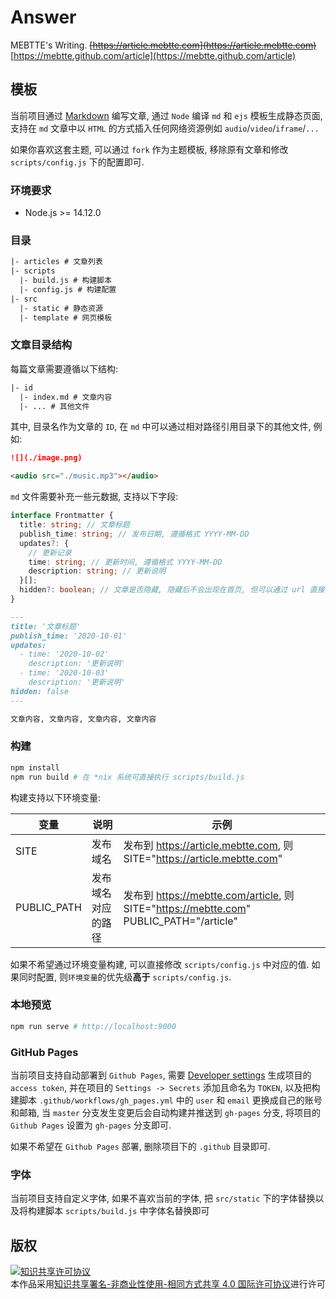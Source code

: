 # Answer

MEBTTE's Writing. ~~[https://article.mebtte.com](https://article.mebtte.com)~~ [https://mebtte.github.com/article](https://mebtte.github.com/article)

## 模板

当前项目通过 [Markdown](https://zh.wikipedia.org/wiki/Markdown) 编写文章, 通过 `Node` 编译 `md` 和 `ejs` 模板生成静态页面, 支持在 `md` 文章中以 `HTML` 的方式插入任何网络资源例如 `audio`/`video`/`iframe`/`...`

如果你喜欢这套主题, 可以通过 `fork` 作为主题模板, 移除原有文章和修改 `scripts/config.js` 下的配置即可.

### 环境要求

- Node.js >= 14.12.0

### 目录

```txt
|- articles # 文章列表
|- scripts
  |- build.js # 构建脚本
  |- config.js # 构建配置
|- src
  |- static # 静态资源
  |- template # 网页模板
```

### 文章目录结构

每篇文章需要遵循以下结构:

```txt
|- id
  |- index.md # 文章内容
  |- ... # 其他文件
```

其中, 目录名作为文章的 `ID`, 在 `md` 中可以通过相对路径引用目录下的其他文件, 例如:

```md
![](./image.png)

<audio src="./music.mp3"></audio>
```

`md` 文件需要补充一些元数据, 支持以下字段:

```ts
interface Frontmatter {
  title: string; // 文章标题
  publish_time: string; // 发布日期, 遵循格式 YYYY-MM-DD
  updates?: {
    // 更新记录
    time: string; // 更新时间, 遵循格式 YYYY-MM-DD
    description: string; // 更新说明
  }[];
  hidden?: boolean; // 文章是否隐藏, 隐藏后不会出现在首页, 但可以通过 url 直接访问
}
```

```md
---
title: '文章标题'
publish_time: '2020-10-01'
updates:
  - time: '2020-10-02'
    description: '更新说明'
  - time: '2020-10-03'
    description: '更新说明'
hidden: false
---

文章内容, 文章内容, 文章内容, 文章内容
```

### 构建

```bash
npm install
npm run build # 在 *nix 系统可直接执行 scripts/build.js
```

构建支持以下环境变量:

| 变量        | 说明               | 示例                                                                                   |
| ----------- | ------------------ | -------------------------------------------------------------------------------------- |
| SITE        | 发布域名           | 发布到 https://article.mebtte.com, 则 SITE="https://article.mebtte.com"                |
| PUBLIC_PATH | 发布域名对应的路径 | 发布到 https://mebtte.com/article, 则 SITE="https://mebtte.com" PUBLIC_PATH="/article" |

如果不希望通过环境变量构建, 可以直接修改 `scripts/config.js` 中对应的值. 如果同时配置, 则`环境变量`的优先级**高于** `scripts/config.js`.

### 本地预览

```bash
npm run serve # http://localhost:9000
```

### GitHub Pages

当前项目支持自动部署到 `Github Pages`, 需要 [Developer settings](https://github.com/settings/tokens) 生成项目的 `access token`, 并在项目的 `Settings -> Secrets` 添加且命名为 `TOKEN`, 以及把构建脚本 `.github/workflows/gh_pages.yml` 中的 `user` 和 `email` 更换成自己的账号和邮箱, 当 `master` 分支发生变更后会自动构建并推送到 `gh-pages` 分支, 将项目的 `Github Pages` 设置为 `gh-pages` 分支即可.

如果不希望在 `Github Pages` 部署, 删除项目下的 `.github` 目录即可.

### 字体

当前项目支持自定义字体, 如果不喜欢当前的字体, 把 `src/static` 下的字体替换以及将构建脚本 `scripts/build.js` 中字体名替换即可

## 版权

<a rel="license" href="http://creativecommons.org/licenses/by-nc-sa/4.0/"><img alt="知识共享许可协议" style="border-width:0" src="https://i.creativecommons.org/l/by-nc-sa/4.0/88x31.png" /></a><br />本作品采用<a rel="license" href="http://creativecommons.org/licenses/by-nc-sa/4.0/">知识共享署名-非商业性使用-相同方式共享 4.0 国际许可协议</a>进行许可
